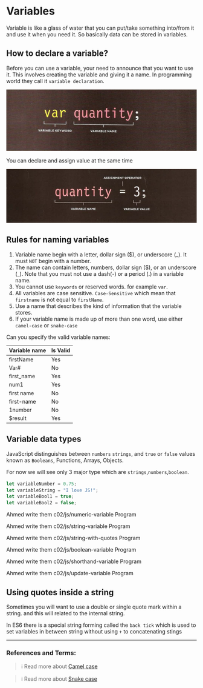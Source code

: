 # Variables

Variable is like a glass of water that you can put/take something into/from it and use it when you need it. So basically data can be stored in variables.

## How to declare a variable?

Before you can use a variable, your need to announce that you want to use it. This involves creating the variable and giving it a name. In programming world they call it `variable declaration`.

![variable](variable.png)

You can declare and assign value at the same time

![assign](assign.png)

## Rules for naming variables

1. Variable name begin with a letter, dollar sign (\$), or underscore (\_). It must `NOT` begin with a number.
2. The name can contain letters, numbers, dollar sign (\$), or an underscore (\_). Note that you must not use a dash(-) or a period (.) in a variable name.
3. You cannot use `keywords` or reserved words. for example `var`.
4. All variables are case sensitive. `Case-Sensitive` which mean that `firstname` is not equal to `firstName`.
5. Use a name that describes the kind of information that the variable stores.
6. If your variable name is made up of more than one word, use either `camel-case` or `snake-case`

Can you specify the valid variable names:

| Variable name | Is Valid |
| ------------- | -------- |
| firstName     | Yes      |
| Var#          | No       |
| first_name    | Yes      |
| num1          | Yes      |
| first name    | No       |
| first-name    | No       |
| 1number       | No       |
| \$result      | Yes      |

## Variable data types

JavaScript distinguishes between `numbers` `strings`, and `true` or `false` values known as `Booleans`, Functions, Arrays, Objects.

For now we will see only 3 major type which are `strings`,`numbers`,`boolean`.

```js
let variableNumber = 0.75;
let variableString = "I love JS!";
let variableBool1 = true;
let variableBool2 = false;
```

Ahmed write them c02/js/numeric-variable Program

Ahmed write them c02/js/string-variable Program

Ahmed write them c02/js/string-with-quotes Program

Ahmed write them c02/js/boolean-variable Program

Ahmed write them c02/js/shorthand-variable Program

Ahmed write them c02/js/update-variable Program

## Using quotes inside a string

Sometimes you will want to use a double or single quote mark within a string. and this will related to the internal string.

In ES6 there is a special string forming called the `back tick` which is used to set variables in between string without using `+` to concatenating stings

---

### References and Terms:

> :information_source: Read more about [Camel case](https://en.wikipedia.org/wiki/Camel_case)

> :information_source: Read more about [Snake case](https://en.wikipedia.org/wiki/Snake_case)
